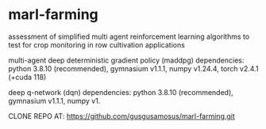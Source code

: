 # marl-farming
assessment of simplified multi agent reinforcement learning algorithms to test for crop monitoring in row cultivation applications

multi-agent deep deterministic gradient policy (maddpg) dependencies: python 3.8.10 (recommended), gymnasium v1.1.1, numpy v1.24.4, torch v2.4.1 (+cuda 118)

deep q-network (dqn) dependencies: python 3.8.10 (recommended), gymnasium v1.1.1, numpy v1.

CLONE REPO AT: https://github.com/gusgusamosus/marl-farming.git
